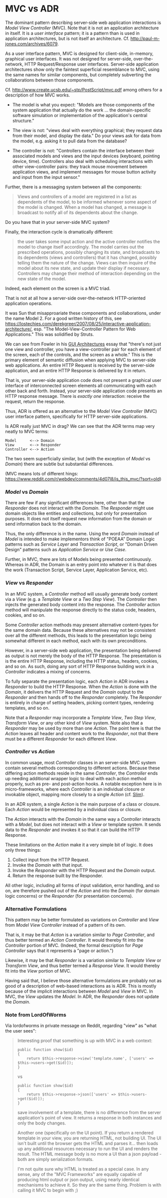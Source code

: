 # MVC vs ADR

The dominant pattern describing server-side web application interactions is _Model View Controller_ (MVC). Note that it is not an application architecture in itself. It is a *user interface* pattern; it is a pattern than is used in application architectures, but is not itself an architecture. Cf. <http://paul-m-jones.com/archives/6079>.

As a user interface pattern, MVC is designed for client-side, in-memory, graphical user interfaces. It was not designed for server-side, over-the-network, HTTP Request/Response user interfaces. Server-side application architectures show only the faintest superficial resemblance to MVC, using the same names for similar components, but completely subverting the collaborations between those components.

Cf. <http://www.create.ucsb.edu/~stp/PostScript/mvc.pdf> among others for a description of how MVC works.

- The model is what you expect: "Models are those components of the system application that actually do the work ... the domain-specific software simulation or implementation of the application's central structure."

- The view is not: "views deal with everything graphical; they request data from their model, and display the data." Do your views ask for data from the model, e.g. asking it to pull data from the database?

- The controller is not: "Controllers contain the interface between their associated models and views and the input devices (keyboard, pointing device, time).  Controllers also deal with scheduling interactions with other view-controller pairs: they track mouse movement between application views, and implement messages for mouse button activity and input from the input sensor."

Further, there is a messaging system between all the components:

> Views and controllers of a model are registered in a list as dependents of the model, to be informed whenever some aspect of the model is changed. When a model has changed, a message is broadcast to notify all of its dependents about the change.

Do you have that in your server-side MVC system?

Finally, the interaction cycle is dramatically different:

> the user takes some input action and the active controller notifies the model to change itself accordingly. The model carries out the prescribed operations, possibly changing its state, and broadcasts to its dependents (views and controllers) that it has changed, possibly telling them the nature of the change. Views can then inquire of the model about its new state, and update their display if necessary. Controllers may change their method of interaction depending on the new state of the model.

Indeed, each element on the screen is a MVC triad.

That is not at all how a server-side over-the-network HTTP-oriented application operations.

It was Sun that misapproariate these components and collaborations, under the name Model 2. For a good written history of this, see <https://lostechies.com/derekgreer/2007/08/25/interactive-application-architecture/>, esp. "The Model-View-Controller Pattern for Web Applications." This was solidified by Struts.

We can see from Fowler in his [GUI Architectures](http://martinfowler.com/eaaDev/uiArchs.html) essay that "there's not just one view and controller, you have a view-controller pair for each element of the screen, each of the controls, and the screen as a whole." This is the primary element of semantic diffusion when applying MVC to server-side web applications. An entire HTTP Request is received by the server-side application, and an entire HTTP Response is delivered by it in return.

That is, your server-side application code does not present a graphical user interface of interconnected screen elements all communicating with each other back and forth. Instead, your server-side application code presents an HTTP response message. There is *exactly one* interaction: receive the request, return the response.

Thus, ADR is offered as an alternative to the _Model View Controller_ (MVC) user interface pattern, specifically for HTTP server-side applications.

Is ADR really just MVC in drag?  We can see that the ADR terms map very neatly to MVC terms:

    Model      <--> Domain
    View       <--> Responder
    Controller <--> Action

The two seem superficially similar, but (with the exception of _Model_ vs _Domain_) there are subtle but substantial differences.

(MVC means lots of different hings: https://www.reddit.com/r/webdev/comments/4d07l8/is_this_mvc/?sort=old)

### _Model_ vs _Domain_

There are few if any significant differences here, other than that the _Responder_ does not interact with the _Domain_. The _Responder_ might use domain objects like entities and collections, but only for presentation purposes. It does not itself request new information from the domain or send information back to the domain.

Thus, the only difference is in the name. Using the word _Domain_ instead of _Model_ is intended to make implementors think of "POEAA" Domain Logic patterns such as _Service Layer_ and _Transaction Script_, or "Domain Driven Design" patterns such as _Application Service_ or _Use Case_.

Further, in MVC, there are lots of Models being presented continuously. Whereas in ADR, the Domain is an entry point into whatever it is that does the work (Transaction Script, Service Layer, Application Service, etc).


### _View_ vs _Responder_

In an MVC system, a _Controller_ method will usually generate body content via a _View_ (e.g. a _Template View_ or a _Two Step View_). The _Controller_ then injects the generated body content into the response.  The _Controller_ action method will manipulate the response directly to the status code, headers, cookies, and so on.

Some _Controller_ action methods may present alternative content-types for the same domain data. Because these alternatives may not be consistent over all the different methods, this leads to the presentation logic being somewhat different in each method, each with its own preconditions.

However, in a server-side web application, the presentation being delivered as output is not merely the body of the HTTP Response. The presentation is is the entire HTTP Response, including the HTTP status, headers, cookies, and so on. As such, doing any sort of HTTP Response building work in a _Controller_ indicates a mixing of concerns.

To fully separate the presentation logic, each _Action_ in ADR invokes a _Responder_ to build the HTTP Response. When the _Action_ is done with the _Domain_, it delivers the HTTP Request and the _Domain_ output to the _Responder_ and then hands off to the _Responder_ completely. The _Responder_ is entirely in charge of setting headers, picking content types, rendering templates, and so on.

Note that a _Responder_ may incorporate a _Template View_, _Two Step View_, _Transform View_, or any other kind of _View_ system. Note also that a _Responder_ may be used by more than one _Action_. The point here is that the _Action_ leaves all header and content work to the _Responder_, not that there must be a different _Responder_ for each different _View_.

### _Controller_ vs _Action_

In common usage, most _Controller_ classes in an server-side MVC system contain several methods corresponding to different actions. Because these differing action methods reside in the same _Controller_, the _Controller_ ends up needing additional wrapper logic to deal with each action method properly, such as pre- and post-action hooks.  A notable exception here is in micro-frameworks, where each _Controller_ is an individual closure or invokable object, mapping more closely to a single _Action_ (cf. [Slim](http://slimframework.com)).

In an ADR system, a single _Action_ is the main purpose of a class or closure. Each _Action_ would be represented by a individual class or closure.

The _Action_ interacts with the _Domain_ in the same way a _Controller_ interacts with a _Model_, but does not interact with a _View_ or template system. It sends data to the _Responder_ and invokes it so that it can build the HTTP Response.

These limitations on the _Action_ make it a very simple bit of logic. It does only three things:

1. Collect input from the HTTP Request.
2. Invoke the _Domain_ with that input.
2. Invoke the _Responder_ with the HTTP Request and the _Domain_ output.
3. Return the response built by the Responder.

All other logic, including all forms of input validation, error handling, and so on, are therefore pushed out of the _Action_ and into the _Domain_ (for domain logic concerns) or the _Responder_ (for presentation concerns).

### Alternative Formulations

This pattern may be better formulated as variations on _Controller_ and _View_ from _Model View Controller_ instead of a pattern of its own.

That is, it may be that _Action_ is a variation similar to _Page Controller_, and thus better termed an _Action Controller_. It would thereby fit into the _Controller_ portion of MVC.  (Indeed, the formal description for _Page Controller_ says that it represents a "page or action.")

Likewise, it may be that _Responder_ is a variation similar to _Template View_ or _Transform View_, and thus better termed a _Response View_. It would thereby fit into the _View_ portion of MVC.

Having said that, I believe those alternative formulations are probably not as good of a description of web-based interactions as is ADR. This is mostly because of the implicit interactions between _Model_ and _View_ in MVC.  In MVC, the _View_ updates the _Model_. In ADR, the _Responder_ does not update the _Domain_.

### Note from LordOfWorms

Via lordofworms in private message on Reddit, regarding "view" as "what the user
sees":

> Interesting proof that something is up with MVC in a web context:
>
> ```
> public function show($id)
> {
>     return $this->response->view('template.name', ['users' => $this->users->get($id)]);
> }
> ```
>
> vs
>
> ```
> public function show($id)
> {
>     return $this->response->json(['users' => $this->users->get($id)]);
> }
> ```
>
> save involvement of a template, there is no difference from the server
> application's point of view. It returns a response in both instances and only
> the body changes.
>
> Another one (specifically on the UI point). If you return a rendered template in
> your view, you are returning HTML, not building UI. The UI isn't built until the
> browser gets the HTML and parses it... then loads up any additional resources
> necessary to run the UI and renders the result. The HTML message body is no more
> a UI than a json payload - both are simply serialization formats.
>
> I'm not quite sure why HTML is treated as a special case. In any sense, any of
> the "MVC Frameworks" are equally capable of producing html output or json
> output, using nearly identical mechanisms to achieve it. So they are the same
> thing. Problem is with calling it MVC to begin with ;)
